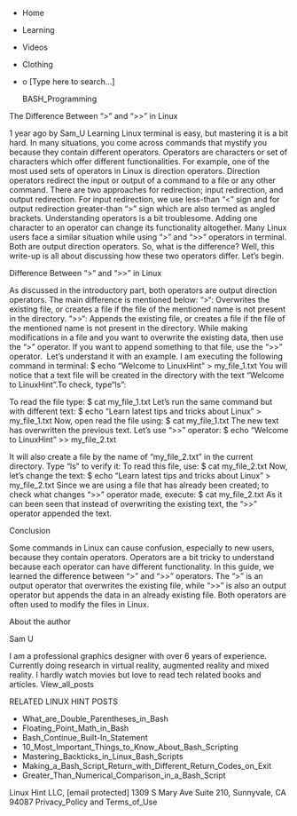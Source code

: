 





















































* Home
* Learning
* Videos
* Clothing
*
  o [Type here to search...]


   BASH_Programming


The Difference Between “>” and “>>” in Linux

1 year ago
by Sam_U
Learning Linux terminal is easy, but mastering it is a bit hard. In many
situations, you come across commands that mystify you because they contain
different operators. Operators are characters or set of characters which offer
different functionalities.
For example, one of the most used sets of operators in Linux is direction
operators. Direction operators redirect the input or output of a command to a
file or any other command.
There are two approaches for redirection; input redirection, and output
redirection. For input redirection, we use less-than “<” sign and for output
redirection greater-than “>” sign which are also termed as angled brackets.
Understanding operators is a bit troublesome. Adding one character to an
operator can change its functionality altogether. Many Linux users face a
similar situation while using “>” and “>>” operators in terminal. Both are
output direction operators. So, what is the difference? Well, this write-up is
all about discussing how these two operators differ. Let’s begin.

Difference Between “>” and “>>” in Linux

As discussed in the introductory part, both operators are output direction
operators. The main difference is mentioned below:
“>“: Overwrites the existing file, or creates a file if the file of the
mentioned name is not present in the directory.
“>>“: Appends the existing file, or creates a file if the file of the mentioned
name is not present in the directory.
While making modifications in a file and you want to overwrite the existing
data, then use the “>” operator. If you want to append something to that file,
use the “>>” operator.  Let’s understand it with an example. I am executing the
following command in terminal:
$ echo “Welcome to LinuxHint” > my_file_1.txt
You will notice that a text file will be created in the directory with the text
“Welcome to LinuxHint”.To check, type“ls”:

To read the file type:
$ cat my_file_1.txt
Let’s run the same command but with different text:
$ echo “Learn latest tips and tricks about Linux” > my_file_1.txt
Now, open read the file using:
$ cat my_file_1.txt
The new text has overwritten the previous text.
Let’s use “>>” operator:
$ echo “Welcome to LinuxHint” >> my_file_2.txt

It will also create a file by the name of “my_file_2.txt” in the current
directory. Type “ls” to verify it:
To read this file, use:
$ cat my_file_2.txt
Now, let’s change the text:
$ echo “Learn latest tips and tricks about Linux” > my_file_2.txt
Since we are using a file that has already been created; to check what changes
“>>” operator made, execute:
$ cat my_file_2.txt
As it can been seen that instead of overwriting the existing text, the “>>”
operator appended the text.

Conclusion

Some commands in Linux can cause confusion, especially to new users, because
they contain operators. Operators are a bit tricky to understand because each
operator can have different functionality. In this guide, we learned the
difference between “>” and “>>” operators.
The “>” is an output operator that overwrites the existing file, while “>>” is
also an output operator but appends the data in an already existing file. Both
operators are often used to modify the files in Linux.


About the author


Sam U

I am a professional graphics designer with over 6 years of experience.
Currently doing research in virtual reality, augmented reality and mixed
reality.
I hardly watch movies but love to read tech related books and articles.
View_all_posts

RELATED LINUX HINT POSTS


* What_are_Double_Parentheses_in_Bash
* Floating_Point_Math_in_Bash
* Bash_Continue_Built-In_Statement
* 10_Most_Important_Things_to_Know_About_Bash_Scripting
* Mastering_Backticks_in_Linux_Bash_Scripts
* Making_a_Bash_Script_Return_with_Different_Return_Codes_on_Exit
* Greater_Than_Numerical_Comparison_in_a_Bash_Script

Linux Hint LLC, [email protected]
1309 S Mary Ave Suite 210, Sunnyvale, CA 94087
 Privacy_Policy and Terms_of_Use
